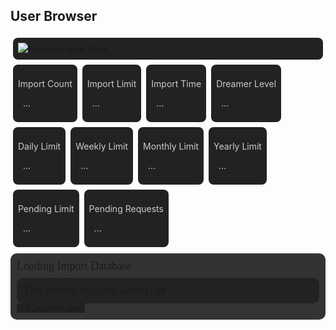 ## User Browser
<div style="margin-top: 0;margin-bottom:16px;padding: 0;background: transparent;" class="filedownload-container"><div class="version-container dreamsdb impusername-container" style="border-radius:8px;background: #222;padding:8px;display:inline-block;margin:4px;width:calc(100% - 24px)"><img id="imp" src="https://assets.indreams.me/images/users/default.png" class="dreamsdb imp"><a id="username" class="dreamsdb username">Fetching User Data...</a></div><div class="home-content-container" id="stats" style="margin-bottom: -10px;"><div class="home-content-container" style="border-radius:8px;background: #222;padding:8px;color:#ccc;display:inline-block;margin:4px"><p class="dreamsdb infotitle">Import Count</p><p class="dreamsdb infostats" id="importCount" style="margin-left:8px">...</p></div><div class="home-content-container userlimits" style="border-radius:8px;background: #222;padding:8px;color:#ccc;display:inline-block;margin:4px"><p class="dreamsdb infotitle">Import Limit</p><p class="dreamsdb infostats" id="importLimit" style="margin-left:8px">...</p></div><div class="home-content-container" style="border-radius:8px;background: #222;padding:8px;color:#ccc;display:inline-block;margin:4px"><p class="dreamsdb infotitle">Import Time</p><p class="dreamsdb infostats" id="importTime" style="margin-left:8px">...</p></div><div class="home-content-container" style="border-radius:8px;background: #222;padding:8px;color:#ccc;display:inline-block;margin:4px"><p class="dreamsdb infotitle">Dreamer Level</p><p class="dreamsdb infostats" id="userLevel" style="margin-left:8px">...</p></div><div class="home-content-container userlimits" style="border-radius:8px;background: #222;padding:8px;color:#ccc;display:inline-block;margin:4px"><p class="dreamsdb infotitle">Daily Limit</p><p class="dreamsdb infostats" id="maxRequestsD" style="margin-left:8px">...</p></div><div class="home-content-container userlimits" style="border-radius:8px;background: #222;padding:8px;color:#ccc;display:inline-block;margin:4px"><p class="dreamsdb infotitle">Weekly Limit</p><p class="dreamsdb infostats" id="maxRequestsW" style="margin-left:8px">...</p></div><div class="home-content-container userlimits" style="border-radius:8px;background: #222;padding:8px;color:#ccc;display:inline-block;margin:4px"><p class="dreamsdb infotitle">Monthly Limit</p><p class="dreamsdb infostats" id="maxRequestsM" style="margin-left:8px">...</p></div><div class="home-content-container userlimits" style="border-radius:8px;background: #222;padding:8px;color:#ccc;display:inline-block;margin:4px"><p class="dreamsdb infotitle">Yearly Limit</p><p class="dreamsdb infostats" id="maxRequestsY" style="margin-left:8px">...</p></div><div class="home-content-container userlimits" style="border-radius:8px;background: #222;padding:8px;color:#ccc;display:inline-block;margin:4px"><p class="dreamsdb infotitle">Pending Limit</p><p class="dreamsdb infostats" id="pendingLimit" style="margin-left:8px">...</p></div><div class="home-content-container" style="border-radius:8px;background: #222;padding:8px;color:#ccc;display:inline-block;margin:4px"><p class="dreamsdb infotitle">Pending Requests</p><p class="dreamsdb infostats" id="pendingRequests" style="margin-left:8px">...</p></div></div></div><div style="background: #333;padding:10px;border-radius:10px;" id="audioClipsContainer"><a style="font-size:18px;font-family:Poppins" id="audioImports">Loading Import Database</a><div id="audioClips"><noscript style="font-size:18px;font-family:Poppins;padding: 10px;display: block;background: #222;margin-top: 8px;border-radius: 10px;">This feature requires JavaScript</noscript></div><div class="navigation-container" style="padding:0;background: transparent;"><a class="material-icons" id="importnavprev" style="font-family:'MATERIAL ICONS';background: #222">first_page</a><a class="material-icons" id="importnavnext" style="font-family:'MATERIAL ICONS';background: #222">last_page</a></div></div><script src="/assets/js/browser.js"></script>

